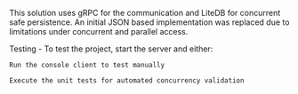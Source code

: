 This solution uses gRPC for the communication and LiteDB for  concurrent safe persistence. An initial JSON based implementation was replaced due to limitations under concurrent and parallel access.

Testing - To test the project, start the server and either:

    Run the console client to test manually

    Execute the unit tests for automated concurrency validation
